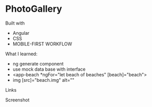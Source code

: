 # PhotoGallery

Built with

 - Angular
 - CSS
 - MOBILE-FIRST WORKFLOW

What I learned:

 - ng generate component
 - use mock data base with interface
 - <app-beach *ngFor="let beach of beaches" [beach]="beach">
 - img [src]="beach.img" alt=""
 


Links

Screenshot
